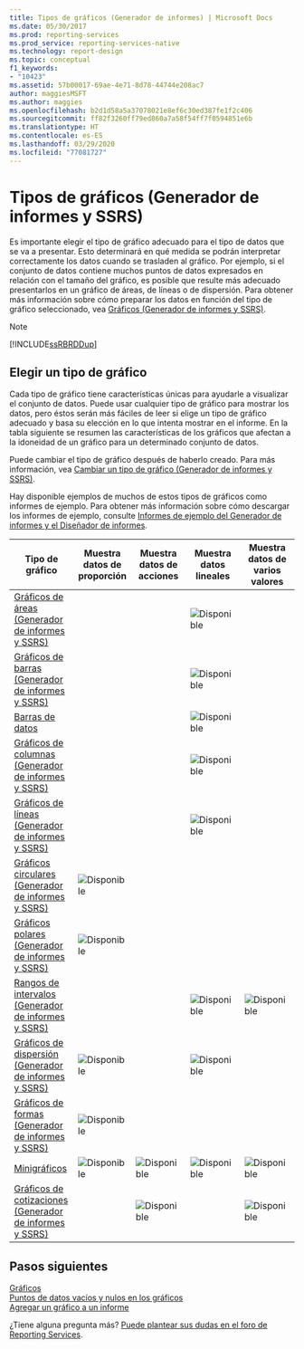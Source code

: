```yaml
---
title: Tipos de gráficos (Generador de informes) | Microsoft Docs
ms.date: 05/30/2017
ms.prod: reporting-services
ms.prod_service: reporting-services-native
ms.technology: report-design
ms.topic: conceptual
f1_keywords:
- "10423"
ms.assetid: 57b00017-69ae-4e71-8d78-44744e208ac7
author: maggiesMSFT
ms.author: maggies
ms.openlocfilehash: b2d1d58a5a37078021e8ef6c30ed387fe1f2c406
ms.sourcegitcommit: ff82f3260ff79ed860a7a58f54ff7f0594851e6b
ms.translationtype: HT
ms.contentlocale: es-ES
ms.lasthandoff: 03/29/2020
ms.locfileid: "77081727"
---
```

# <a name="chart-types-report-builder-and-ssrs"></a>Tipos de gráficos (Generador de informes y SSRS)

Es importante elegir el tipo de gráfico adecuado para el tipo de datos que se va a presentar. Esto determinará en qué medida se podrán interpretar correctamente los datos cuando se trasladen al gráfico. Por ejemplo, si el conjunto de datos contiene muchos puntos de datos expresados en relación con el tamaño del gráfico, es posible que resulte más adecuado presentarlos en un gráfico de áreas, de líneas o de dispersión. Para obtener más información sobre cómo preparar los datos en función del tipo de gráfico seleccionado, vea [Gráficos &#40;Generador de informes y SSRS&#41;](../../reporting-services/report-design/charts-report-builder-and-ssrs.md).  
  
> [!NOTE]  
>  [!INCLUDE[ssRBRDDup](../../includes/ssrbrddup-md.md)]  
  
## <a name="choosing-a-chart-type"></a>Elegir un tipo de gráfico  
 Cada tipo de gráfico tiene características únicas para ayudarle a visualizar el conjunto de datos. Puede usar cualquier tipo de gráfico para mostrar los datos, pero éstos serán más fáciles de leer si elige un tipo de gráfico adecuado y basa su elección en lo que intenta mostrar en el informe. En la tabla siguiente se resumen las características de los gráficos que afectan a la idoneidad de un gráfico para un determinado conjunto de datos.  
  
 Puede cambiar el tipo de gráfico después de haberlo creado. Para más información, vea [Cambiar un tipo de gráfico &#40;Generador de informes y SSRS&#41;](../../reporting-services/report-design/change-a-chart-type-report-builder-and-ssrs.md).  
  
 Hay disponible ejemplos de muchos de estos tipos de gráficos como informes de ejemplo. Para obtener más información sobre cómo descargar los informes de ejemplo, consulte [Informes de ejemplo del Generador de informes y el Diseñador de informes](https://go.microsoft.com/fwlink/?LinkId=198283).  
  
|Tipo de gráfico|Muestra datos de proporción|Muestra datos de acciones|Muestra datos lineales|Muestra datos de varios valores|  
|----------------|------------------------|------------------------|-------------------------|-------------------------------|  
|[Gráficos de áreas &#40;Generador de informes y SSRS&#41;](../../reporting-services/report-design/area-charts-report-builder-and-ssrs.md)|||![Disponible](../../reporting-services/report-data/media/greencheck.gif "Disponible")||  
|[Gráficos de barras &#40;Generador de informes y SSRS&#41;](../../reporting-services/report-design/bar-charts-report-builder-and-ssrs.md)|||![Disponible](../../reporting-services/report-data/media/greencheck.gif "Disponible")||  
|[Barras de datos](../../reporting-services/report-design/sparklines-and-data-bars-report-builder-and-ssrs.md)|||![Disponible](../../reporting-services/report-data/media/greencheck.gif "Disponible")||  
|[Gráficos de columnas &#40;Generador de informes y SSRS&#41;](../../reporting-services/report-design/column-charts-report-builder-and-ssrs.md)|||![Disponible](../../reporting-services/report-data/media/greencheck.gif "Disponible")||  
|[Gráficos de líneas &#40;Generador de informes y SSRS&#41;](../../reporting-services/report-design/line-charts-report-builder-and-ssrs.md)|||![Disponible](../../reporting-services/report-data/media/greencheck.gif "Disponible")||  
|[Gráficos circulares &#40;Generador de informes y SSRS&#41;](../../reporting-services/report-design/pie-charts-report-builder-and-ssrs.md)|![Disponible](../../reporting-services/report-data/media/greencheck.gif "Disponible")||||  
|[Gráficos polares &#40;Generador de informes y SSRS&#41;](../../reporting-services/report-design/polar-charts-report-builder-and-ssrs.md)|![Disponible](../../reporting-services/report-data/media/greencheck.gif "Disponible")||||  
|[Rangos de intervalos &#40;Generador de informes y SSRS&#41;](../../reporting-services/report-design/range-charts-report-builder-and-ssrs.md)|||![Disponible](../../reporting-services/report-data/media/greencheck.gif "Disponible")|![Disponible](../../reporting-services/report-data/media/greencheck.gif "Disponible")|  
|[Gráficos de dispersión &#40;Generador de informes y SSRS&#41;](../../reporting-services/report-design/scatter-charts-report-builder-and-ssrs.md)|![Disponible](../../reporting-services/report-data/media/greencheck.gif "Disponible")||![Disponible](../../reporting-services/report-data/media/greencheck.gif "Disponible")||  
|[Gráficos de formas &#40;Generador de informes y SSRS&#41;](../../reporting-services/report-design/shape-charts-report-builder-and-ssrs.md)|![Disponible](../../reporting-services/report-data/media/greencheck.gif "Disponible")||||  
|[Minigráficos](../../reporting-services/report-design/sparklines-and-data-bars-report-builder-and-ssrs.md)|![Disponible](../../reporting-services/report-data/media/greencheck.gif "Disponible")|![Disponible](../../reporting-services/report-data/media/greencheck.gif "Disponible")|![Disponible](../../reporting-services/report-data/media/greencheck.gif "Disponible")|![Disponible](../../reporting-services/report-data/media/greencheck.gif "Disponible")|  
|[Gráficos de cotizaciones &#40;Generador de informes y SSRS&#41;](../../reporting-services/report-design/stock-charts-report-builder-and-ssrs.md)||![Disponible](../../reporting-services/report-data/media/greencheck.gif "Disponible")||![Disponible](../../reporting-services/report-data/media/greencheck.gif "Disponible")|  

## <a name="next-steps"></a>Pasos siguientes

[Gráficos](../../reporting-services/report-design/charts-report-builder-and-ssrs.md)   
[Puntos de datos vacíos y nulos en los gráficos](../../reporting-services/report-design/empty-and-null-data-points-in-charts-report-builder-and-ssrs.md)   
[Agregar un gráfico a un informe](../../reporting-services/report-design/add-a-chart-to-a-report-report-builder-and-ssrs.md)  

¿Tiene alguna pregunta más? [Puede plantear sus dudas en el foro de Reporting Services](https://go.microsoft.com/fwlink/?LinkId=620231).
